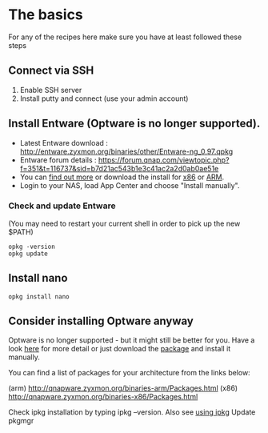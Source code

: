 # The basics
For any of the recipes here make sure you have at least followed these steps

## Connect via SSH
1. Enable SSH server
2. Install putty and connect (use your admin account)

## Install Entware (Optware is no longer supported).
 * Latest Entware download : http://entware.zyxmon.org/binaries/other/Entware-ng_0.97.qpkg
 * Entware forum details : https://forum.qnap.com/viewtopic.php?f=351&t=116737&sid=b7d21ac543b1e3c41ac2a2d0ab0ae51e
 * You can [find out more](http://forum.qnap.com/viewtopic.php?f=320&t=100843&sid=f723c2548796d064fee91a603c3e573f)
    or download the install for [x86](http://qnapware.zyxmon.org/binaries-x86/installer/Qnapware_0.90_x86.qpkg)
    or [ARM](http://qnapware.zyxmon.org/binaries-arm/installer/Qnapware_0.90_arm-x19.qpkg).
 * Login to your NAS, load App Center and choose "Install manually".

### Check and update Entware
(You may need to restart your current shell in order to pick up the new $PATH)
```
opkg -version
opkg update
```

## Install nano
```
opkg install nano
```

## Consider installing Optware anyway
Optware is no longer supported - but it might still be better for you. Have a
look [here](http://forum.qnap.com/viewtopic.php?t=111389) for more detail or
just download the [package](http://download.qnap.com/QPKG/Optware_0.99.163.zip)
and install it manually.

You can find a list of packages for your architecture from the links below:

(arm) http://qnapware.zyxmon.org/binaries-arm/Packages.html
(x86) http://qnapware.zyxmon.org/binaries-x86/Packages.html

Check ipkg installation by typing ipkg –version. Also see [using ipkg](http://wiki.qnap.com/wiki/Using_IPKG)
Update pkgmgr

